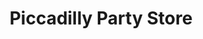 ---
title: "Piccadilly Party Store"
url: /detroit/piccadilly-party-store-east-8-mile-road/
shop: convenience
---